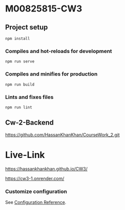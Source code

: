 # M00825815-CW3 

## Project setup
```
npm install
```

### Compiles and hot-reloads for development
```
npm run serve
```

### Compiles and minifies for production
```
npm run build
```

### Lints and fixes files
```
npm run lint
```
## Cw-2-Backend

https://github.com/HassanKhanKhan/CourseWork_2.git

# Live-Link
https://hassankhankhan.github.io/CW3/

https://cw3-1.onrender.com/

### Customize configuration
See [Configuration Reference](https://cli.vuejs.org/config/).
